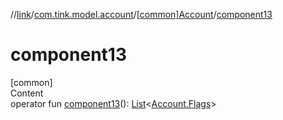 //[link](../../index.md)/[com.tink.model.account](../index.md)/[[common]Account](index.md)/[component13](component13.md)



# component13  
[common]  
Content  
operator fun [component13](component13.md)(): [List](https://kotlinlang.org/api/latest/jvm/stdlib/kotlin.collections/-list/index.html)<[Account.Flags](-flags/index.md)>  



